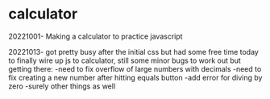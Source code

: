 # calculator

20221001- Making a calculator to practice javascript

20221013- got pretty busy after the initial css but had some free time today to finally wire up js to calculator, still some minor bugs to work out but getting there:
    -need to fix overflow of large numbers with decimals
    -need to fix creating a new number after hitting equals button
    -add error for diving by zero
    -surely other things as well